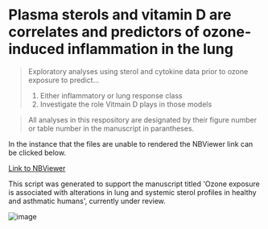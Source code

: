 # Plasma sterols and vitamin D are correlates and predictors of ozone-induced inflammation in the lung


> Exploratory analyses using sterol and cytokine data prior to ozone exposure to predict...
  > 1. Either inflammatory or lung response class
  > 2. Investigate the role Vitmain D plays in those models

> All analyses in this respository are designated by their figure number or table number in the manuscript in parantheses.

In the instance that the files are unable to rendered the NBViewer link can be clicked below.

[Link to NBViewer](https://nbviewer.org/github/UNC-CEMALB/Ozone-exposure-is-associated-with-alterations-in-lung-and-systemic-sterol-profiles-in-healthy-and-as/tree/main/)

This script was generated to support the manuscript titled 'Ozone exposure is associated with alterations in lung and systemic sterol profiles in healthy and asthmatic humans', currently under review.

![image](https://user-images.githubusercontent.com/69641855/217161264-e8f1314b-b345-43a8-a6c2-5b7f09953ce4.png)

